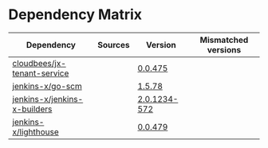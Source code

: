 # Dependency Matrix

Dependency | Sources | Version | Mismatched versions
---------- | ------- | ------- | -------------------
[cloudbees/jx-tenant-service](https://github.com/cloudbees/jx-tenant-service) |  | [0.0.475](https://github.com/cloudbees/jx-tenant-service/releases/tag/v0.0.475) | 
[jenkins-x/go-scm](https://github.com/jenkins-x/go-scm) |  | [1.5.78]() | 
[jenkins-x/jenkins-x-builders](https://github.com/jenkins-x/jenkins-x-builders) |  | [2.0.1234-572]() | 
[jenkins-x/lighthouse](https://github.com/jenkins-x/lighthouse) |  | [0.0.479]() | 
